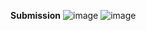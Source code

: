 **Submission**
![image](https://github.com/GBGodea/SortArrayByParity/assets/125504532/846eaa43-861c-4e8b-b537-46963a4cfb81)
![image](https://github.com/GBGodea/SortArrayByParity/assets/125504532/1e03042c-a2d1-4157-9491-32858292abea)
